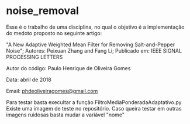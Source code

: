 # noise_removal
Esse é o trabalho de uma disciplina, no qual o objetivo é a implementação do medoto proposto no seguinte artigo: 

"A New Adaptive Weighted Mean Filter for Removing Salt-and-Pepper Noise";
Autores: Peixuan Zhang and Fang Li;
Publicado em: IEEE SIGNAL PROCESSING LETTERS

Autor do código: Paulo Henrique de Oliveira Gomes

Data: abril de 2018

Email: phdeoliveiragomes@gmail.com


Para testar basta execultar a função FiltroMediaPonderadaAdaptativo.py
Existe uma imagem de teste no repositório. Caso queira testar em outras imagens ruidosas basta mudar a variável "nome"
